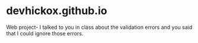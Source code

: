 # devhickox.github.io
Web project- I talked to you in class about the validation errors and you said that I could ignore those errors.
